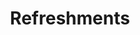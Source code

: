 ---
title: Refreshments
price: R65 000
limit: 1
logo: diamond.png
large-logo: diamond-large.png
logo_size: 100

# Expo info
expo: yes
banners: 2

#benefits
passes: 1
discount_disabled: false

exclusive:
    - Exclusive logo on 2 x refreshment bars, branded cup sleeves for 900 servings of speciality coffee and 400 fruit crushes or something similar
    - Exclusive branding on serviettes
    - Exclusive branding at catering stations
    - Option to add a branded re-usable coffee cup to be added to delegate bag *price available on request

sold_out: no
order: 80
---
